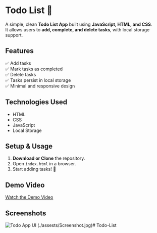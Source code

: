 # Todo List 📝

A simple, clean **Todo List App** built using **JavaScript, HTML, and CSS**.  
It allows users to **add, complete, and delete tasks**, with local storage support.

## **Features**
✅ Add tasks  
✅ Mark tasks as completed  
✅ Delete tasks  
✅ Tasks persist in local storage  
✅ Minimal and responsive design  

## **Technologies Used**
- HTML
- CSS
- JavaScript
- Local Storage

## **Setup & Usage**
1. **Download or Clone** the repository.
2. Open `index.html` in a browser.
3. Start adding tasks! 🎯

## **Demo Video**
[Watch the Demo Video](./assests/Demo.mp4)

## **Screenshots**
![Todo App UI](#) (./assests/Screenshot.jpg)# Todo-List